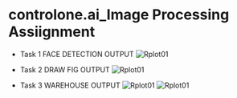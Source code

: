 # controlone.ai_Image Processing Assiignment

- Task 1 FACE DETECTION OUTPUT
![Rplot01](https://github.com/Tharunraj-s/controlone.ai_ImgPAssiignment/assets/110415018/dae2596b-d0bd-4afa-97fa-a4507343f6ea)


- Task 2 DRAW FIG OUTPUT
![Rplot01](https://github.com/Tharunraj-s/controlone.ai_ImgPAssiignment/assets/110415018/1186f84a-60d5-4fd8-8dd3-ff0df08ffa36)

- Task 3 WAREHOUSE OUTPUT
![Rplot01](https://github.com/Tharunraj-s/controlone.ai_ImgPAssiignment/assets/110415018/6fd9de8b-0ddd-40b1-85e0-186dddc9d549)
![Rplot01](https://github.com/Tharunraj-s/controlone.ai_ImgPAssiignment/assets/110415018/10642771-6e10-44d0-80e2-d408d3f7623c)
